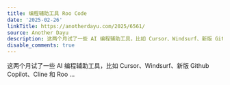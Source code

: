 ```yaml
---
title: 编程辅助工具 Roo Code
date: '2025-02-26'
linkTitle: https://anotherdayu.com/2025/6561/
source: Another Dayu
description: 这两个月试了一些 AI 编程辅助工具，比如 Cursor、Windsurf、新版 Github Copilot、Cline 和 Roo ...
disable_comments: true
---
```

这两个月试了一些 AI 编程辅助工具，比如 Cursor、Windsurf、新版 Github Copilot、Cline 和 Roo ...